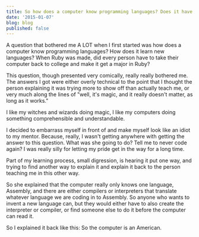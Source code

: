 ```yaml
---
title: So how does a computer know programming languages? Does it have to go to college?
date: '2015-01-07'
blog: blog
published: false
---
```


A question that bothered me A LOT when I first started was how does a computer know programming languages? How does it learn new languages? When Ruby was made, did every person have to take their computer back to college and make it get a major in Ruby?

This question, though presented very comically, really really bothered me. The answers I got were either overly technical to the point that I thought the person explaining it was trying more to show off than actually teach me, or very much along the lines of "well, it's magic, and it really doesn't matter, as long as it works."

I like my witches and wizards doing magic, I like my computers doing something comprehensible and understandable.

<!--more-->

I decided to embarrass myself in front of and make myself look like an idiot to my mentor. Because, really, I wasn't getting anywhere with getting the answer to this question. What was she going to do? Tell me to never code again? I was really silly for letting my pride get in the way for a long time.

Part of my learning process, small digression, is hearing it put one way, and trying to find another way to explain it and explain it back to the person teaching me in this other way.

So she explained that the computer really only knows one language, Assembly, and there are either compilers or interpreters that translate whatever language we are coding in to Assembly. So anyone who wants to invent a new language can, but they would either have to also create the interpreter or compiler, or find someone else to do it before the computer can read it.

So I explained it back like this: So the computer is an American.
